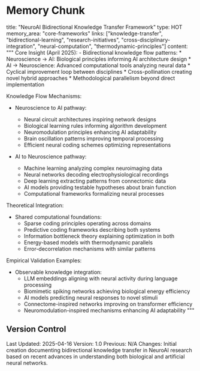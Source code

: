 # Memory Chunk

<chunk>
title: "NeuroAI Bidirectional Knowledge Transfer Framework"
type: HOT
memory_area: "core-frameworks"
links: ["knowledge-transfer", "bidirectional-learning", "research-initiatives", "cross-disciplinary-integration", "neural-computation", "thermodynamic-principles"]
content: """
Core Insight (April 2025):
- Bidirectional knowledge flow patterns:
  * Neuroscience → AI: Biological principles informing AI architecture design
  * AI → Neuroscience: Advanced computational tools analyzing neural data
  * Cyclical improvement loop between disciplines
  * Cross-pollination creating novel hybrid approaches
  * Methodological parallelism beyond direct implementation

Knowledge Flow Mechanisms:
- Neuroscience to AI pathway:
  * Neural circuit architectures inspiring network designs
  * Biological learning rules informing algorithm development
  * Neuromodulation principles enhancing AI adaptability
  * Brain oscillation patterns improving temporal processing
  * Efficient neural coding schemes optimizing representations

- AI to Neuroscience pathway:
  * Machine learning analyzing complex neuroimaging data
  * Neural networks decoding electrophysiological recordings
  * Deep learning extracting patterns from connectomic data
  * AI models providing testable hypotheses about brain function
  * Computational frameworks formalizing neural processes

Theoretical Integration:
- Shared computational foundations:
  * Sparse coding principles operating across domains
  * Predictive coding frameworks describing both systems
  * Information bottleneck theory explaining optimization in both
  * Energy-based models with thermodynamic parallels
  * Error-decorrelation mechanisms with similar patterns

Empirical Validation Examples:
- Observable knowledge integration:
  * LLM embeddings aligning with neural activity during language processing
  * Biomimetic spiking networks achieving biological energy efficiency
  * AI models predicting neural responses to novel stimuli
  * Connectome-inspired networks improving on transformer efficiency
  * Neuromodulation-inspired mechanisms enhancing AI adaptability
"""
</chunk>

## Version Control
Last Updated: 2025-04-16
Version: 1.0
Previous: N/A
Changes: Initial creation documenting bidirectional knowledge transfer in NeuroAI research based on recent advances in understanding both biological and artificial neural networks.